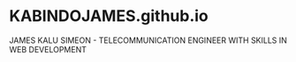 # KABINDOJAMES.github.io
JAMES KALU SIMEON - TELECOMMUNICATION ENGINEER WITH SKILLS IN WEB DEVELOPMENT
